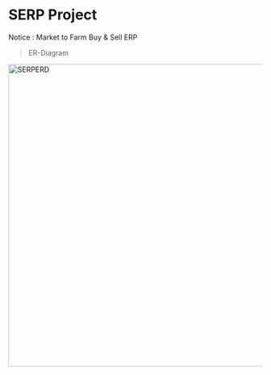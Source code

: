 # SERP Project
Notice : Market to Farm Buy &amp; Sell ERP




>ER-Diagram
<img width="600" alt="SERPERD" src="https://user-images.githubusercontent.com/47963757/54261923-512d6180-45b0-11e9-8524-c126300d0b00.png">
